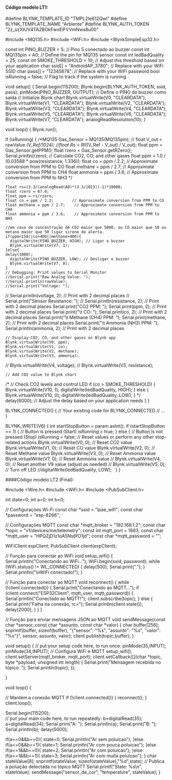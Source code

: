 ####  Código modelo LT1:

#define BLYNK_TEMPLATE_ID "TMPL2Ie612Qwl"
#define BLYNK_TEMPLATE_NAME "Arbiente"
#define BLYNK_AUTH_TOKEN "2z_szXtUV4TA2BOkFwxElFVVmNws8u00"

#include <MQ135.h>
#include <WiFi.h>
#include <BlynkSimpleEsp32.h>

const int PINO_BUZZER = 5; // Pino 5 conectado ao buzzer
const int MQ135pin = A0;        // Define the pin for MQ135 sensor
const int ledBadQuality = 25;
const int SMOKE_THRESHOLD = 10; // Adjust this threshold based on your application
char ssid[] = "AndroidAP_3780"; // Replace with your WiFi SSID
char pass[] = "12345678";    // Replace with your WiFi password
bool isRunning = false; // Flag to track if the system is running

void setup() {
  Serial.begin(115200);
  Blynk.begin(BLYNK_AUTH_TOKEN, ssid, pass);
  pinMode(PINO_BUZZER, OUTPUT); // Define o PINO do buzzer como saída
  // Initialize Blynk chart
  Blynk.virtualWrite(V0, "CLEARDATA");
  Blynk.virtualWrite(V1, "CLEARDATA");
  Blynk.virtualWrite(V2, "CLEARDATA");
  Blynk.virtualWrite(V3, "CLEARDATA");
  Blynk.virtualWrite(V4, "CLEARDATA");
  Blynk.virtualWrite(V5, "CLEARDATA");
  Blynk.virtualWrite(V6, "CLEARDATA");
  Blynk.virtualWrite(V7, "CLEARDATA");
  analogReadResolution(10); 
}

void loop() {
  Blynk.run();

  if (isRunning) {
    /*MQ135 Gas_Sensor = MQ135(MQ135pin);
   // float V_out = rawValue *(V_Ref/1024);
    //float Rs = Rl*((V_Ref - V_out) / V_out);
    float ppm = Gas_Sensor.getPPM();
    float rzero = Gas_Sensor.getRZero();
    Serial.println(rzero);
    // Calculate CO2, CO, and other gases
    float ppm = 1.0 / (0.03588 * pow(resistance, 1.336));
    float co = ppm / 2.2;        // Approximate conversion from PPM to CO
    float methane = ppm / 2.7;    // Approximate conversion from PPM to CH4
    float ammonia = ppm / 3.6;    // Approximate conversion from PPM to NH3
    */

    float rs=(3.3/(analogRead(A0)*(3.3/1023))-1)*10000;
    float rzero = 67.0;
    float ppm = rs/rzero;
    float co = ppm / 2.2;        // Approximate conversion from PPM to CO
    float methane = ppm / 2.7;    // Approximate conversion from PPM to CH4
    float ammonia = ppm / 3.6;    // Approximate conversion from PPM to NH3
    
    //em caso de concentração de CO2 maior que 5000, ou CO maior que 50 ou metano maior que 50 ligar sirene de alerta.
    if(ppm<150||co>400||methane>400){
      digitalWrite(PINO_BUZZER, HIGH); // Ligar o buzzer
      Blynk.virtualWrite(V7, 1);
    }else{
    delay(1000);
      digitalWrite(PINO_BUZZER, LOW); // Desligar o buzzer
      Blynk.virtualWrite(V7, 0);
    }
    // Debugging: Print values to Serial Monitor
    //Serial.print("Raw Analog Value: ");
    //Serial.println(rawValue);
    //Serial.print("Voltage: ");
   // Serial.println(voltage, 2);    // Print with 2 decimal places
   // Serial.print("Sensor Resistance: ");
   // Serial.println(resistance, 2); // Print with 2 decimal places
    Serial.print("CO2 PPM: ");
    Serial.print(ppm, 2);        // Print with 2 decimal places
    Serial.print("\t CO: ");
    Serial.print(co, 2);         // Print with 2 decimal places
    Serial.print("\t Methane (CH4) PPM: ");
    Serial.print(methane, 2);    // Print with 2 decimal places
    Serial.print("\t Ammonia (NH3) PPM: ");
    Serial.println(ammonia, 2);    // Print with 2 decimal places

    // Display CO2, CO, and other gases on Blynk app
    Blynk.virtualWrite(V0, ppm);
    Blynk.virtualWrite(V1, co);
    Blynk.virtualWrite(V2, methane);
    Blynk.virtualWrite(V3, ammonia);
   // Blynk.virtualWrite(V4, voltage);
   // Blynk.virtualWrite(V5, resistance);

    // Add CO2 value to Blynk chart

   /* // Check CO2 levels and control LED
    if (co > SMOKE_THRESHOLD) {
      Blynk.virtualWrite(V10, 1);
      digitalWrite(ledBadQuality, HIGH);
    } else {
      Blynk.virtualWrite(V10, 0);
      digitalWrite(ledBadQuality, LOW);
    }
*/
    delay(6000); // Adjust the delay based on your application needs
  }
}

BLYNK_CONNECTED() {
  // Your existing code for BLYNK_CONNECTED
  // ...
}

BLYNK_WRITE(V6) {
  int startStopButton = param.asInt();
  if (startStopButton == 1) { // Button is pressed (Start)
    isRunning = true;
  } else { // Button is not pressed (Stop)
    isRunning = false;
    // Reset values or perform any other stop-related actions
    Blynk.virtualWrite(V0, 0); // Reset CO2 value
    Blynk.virtualWrite(V1, 0); // Reset CO value
    Blynk.virtualWrite(V2, 0); // Reset Methane value
    Blynk.virtualWrite(V3, 0); // Reset Ammonia value
    Blynk.virtualWrite(V7, 0); // Reset Ammonia value
   // Blynk.virtualWrite(V4, 0); // Reset another V9 value (adjust as needed)
   // Blynk.virtualWrite(V5, 0); // Turn off LED
    //digitalWrite(ledBadQuality, LOW);
  }
}

####Código modelo LT2 (Final):

#include <Wire.h>
#include <WiFi.h>
#include <PubSubClient.h>

int state=0;
int a=0;
int b=0;

// Configurações Wi-Fi
const char *ssid = "lpae_wifi";
const char *password = "esp-8266";

// Configurações MQTT
const char *mqtt_broker = "192.168.1.2";
const char *topic = "v1/devices/me/telemetry";
const int mqtt_port = 1883;
const char *mqtt_user = "HPQZjD1z1oA5Ns6fO1jd";
const char *mqtt_password = "";

WiFiClient espClient;
PubSubClient client(espClient);

// Função para conectar ao WiFi
void setup_wifi() {
    Serial.println("Conectando ao WiFi...");
    WiFi.begin(ssid, password);
    while (WiFi.status() != WL_CONNECTED) {
        delay(500);
        Serial.print(".");
    }
    Serial.println("\nWiFi conectado!");
}

// Função para conectar ao MQTT
void reconnect() {
    while (!client.connected()) {
        Serial.print("Conectando ao MQTT...");
        if (client.connect("ESP32Client", mqtt_user, mqtt_password)) {
            Serial.println("Conectado ao MQTT!");
            client.subscribe(topic);
        } else {
            Serial.print("Falha na conexão, rc=");
            Serial.println(client.state());
            delay(2000);
        }
    }
}


// Função para enviar mensagens JSON ao MQTT
void sendMessage(const char *sensor, const char *assunto, const char *valor) {
    char buffer[256];
    snprintf(buffer, sizeof(buffer), "{\"sensor\": \"%s\", \"assunto\": \"%s\", \"valor\": \"%s\"}", sensor, assunto, valor);
    client.publish(topic,buffer);
}

void setup() {
  // put your setup code here, to run once:
  pinMode(35,INPUT);
  pinMode(34,INPUT);
      // Configura WiFi e MQTT
    setup_wifi();
    client.setServer(mqtt_broker, mqtt_port);
    client.setCallback([](char *topic, byte *payload, unsigned int length) {
        Serial.print("Mensagem recebida no tópico: ");
        Serial.println(topic);
    });

}

void loop() {

   // Mantém a conexão MQTT
    if (!client.connected()) {
        reconnect();
    }
    client.loop();

  Serial.begin(115200);  
  // put your main code here, to run repeatedly:
  b=digitalRead(35);
  a=digitalRead(34);
  Serial.print("A: ");
  Serial.println(a);
  Serial.print("B: ");
  Serial.println(b);
  delay(5000);

  if(a==0&&b==0){
    state=0;
    Serial.println("Ar sem poluicao");
  }else if(a==0&&b==1){
    state=1;
    Serial.println("Ar com pouca poluicao");
  }else if(a==1&&b==0){
    state=2;
    Serial.println("Ar com poluicao");
  }else if(a==1&&b==1){
    state=3;
    Serial.println("Ar com muita poluicao");
  }
  char stateValue[8];
  snprintf(stateValue, sizeof(stateValue),"%d",state);
   // Publica a poluição detectada no tópico MQTT
        Serial.printf("State: %s\n", stateValue);
        sendMessage("sensor_de_cor", "temperature", stateValue);
}
